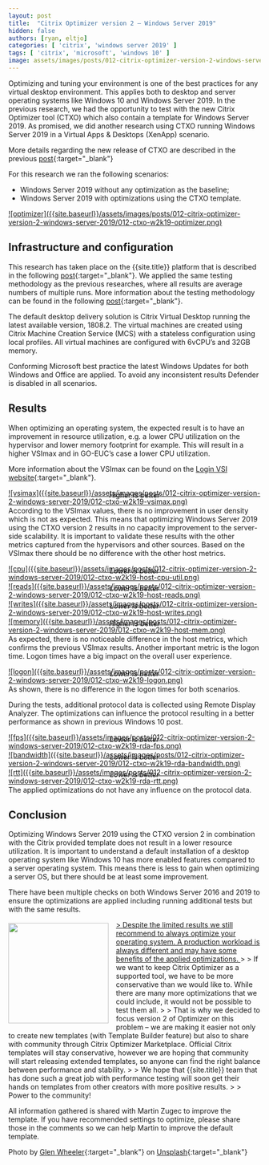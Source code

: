 ```yaml
---
layout: post
title:  "Citrix Optimizer version 2 – Windows Server 2019"
hidden: false
authors: [ryan, eltjo]
categories: [ 'citrix', 'windows server 2019' ]
tags: [ 'citrix', 'microsoft', 'windows 10' ]
image: assets/images/posts/012-citrix-optimizer-version-2-windows-server-2019/012-ctxo-w2k19-feature-image.png
---
```

Optimizing and tuning your environment is one of the best practices for any virtual desktop environment. This applies both to desktop and server operating systems like Windows 10 and Windows Server 2019. In the previous research, we had the opportunity to test with the new Citrix Optimizer tool (CTXO) which also contain a template for Windows Server 2019. As promised, we did another research using CTXO running Windows Server 2019 in a Virtual Apps & Desktops (XenApp) scenario. 

More details regarding the new release of CTXO are described in the previous [post]({site.baseurl}}/citrix-optimizer-version-2-windows-10-1809){:target="_blank"}

For this research we ran the following scenarios: 

  * Windows Server 2019 without any optimization as the baseline; 
  * Windows Server 2019 with optimizations using the CTXO template. 

<a href="{{site.baseurl}}/assets/images/posts/012-citrix-optimizer-version-2-windows-server-2019/012-ctxo-w2k19-optimizer.png" data-lightbox="optimizer">
![optimizer]({{site.baseurl}}/assets/images/posts/012-citrix-optimizer-version-2-windows-server-2019/012-ctxo-w2k19-optimizer.png)
</a>

## Infrastructure and configuration 
This research has taken place on the {{site.title}} platform that is described in the following [post]({{site.baseurl}}/architecture-and-hardware-setup-overview-2018){:target="_blank"}. We applied the same testing methodology as the previous researches, where all results are average numbers of multiple runs. More information about the testing methodology can be found in the following [post]({{site.baseurl}}/insight-in-the-testing-methodology){:target="_blank"}.

The default desktop delivery solution is Citrix Virtual Desktop running the latest available version, 1808.2. The virtual machines are created using Citrix Machine Creation Service (MCS) with a stateless configuration using local profiles. All virtual machines are configured with 6vCPU’s and 32GB memory. 

Conforming Microsoft best practice the latest Windows Updates for both Windows and Office are applied. To avoid any inconsistent results Defender is disabled in all scenarios. 

## Results 
When optimizing an operating system, the expected result is to have an improvement in resource utilization, e.g. a lower CPU utilization on the hypervisor and lower memory footprint for example. This will result in a higher VSImax and in GO-EUC’s case a lower CPU utilization.  

More information about the VSImax can be found on the [Login VSI website](https://www.loginvsi.com/blog-alias/login-vsi/481-calculating-maximum-virtual-desktop-capacity-vsimax-explained){:target="_blank"}.

<a href="{{site.baseurl}}/assets/images/posts/012-citrix-optimizer-version-2-windows-server-2019/012-ctxo-w2k19-vsimax.png" data-lightbox="vsimax">
![vsimax]({{site.baseurl}}/assets/images/posts/012-citrix-optimizer-version-2-windows-server-2019/012-ctxo-w2k19-vsimax.png)
</a>
<p align="center" style="margin-top: -30px;" >
  <i>Higher is better</i>
</p>

According to the VSImax values, there is no improvement in user density which is not as expected. This means that optimizing Windows Server 2019 using the CTXO version 2 results in no capacity improvement to the server-side scalability. It is important to validate these results with the other metrics captured from the hypervisors and other sources. Based on the VSImax there should be no difference with the other host metrics. 

<a href="{{site.baseurl}}/assets/images/posts/012-citrix-optimizer-version-2-windows-server-2019/012-ctxo-w2k19-host-cpu-util.png" data-lightbox="cpu">
![cpu]({{site.baseurl}}/assets/images/posts/012-citrix-optimizer-version-2-windows-server-2019/012-ctxo-w2k19-host-cpu-util.png)
</a>
<p align="center" style="margin-top: -30px;" >
  <i>Lower is better</i>
</p>

<a href="{{site.baseurl}}/assets/images/posts/012-citrix-optimizer-version-2-windows-server-2019/012-ctxo-w2k19-host-reads.png" data-lightbox="reads">
![reads]({{site.baseurl}}/assets/images/posts/012-citrix-optimizer-version-2-windows-server-2019/012-ctxo-w2k19-host-reads.png)
</a>
<p align="center" style="margin-top: -30px;" >
  <i>Lower is better</i>
</p>

<a href="{{site.baseurl}}/assets/images/posts/012-citrix-optimizer-version-2-windows-server-2019/012-ctxo-w2k19-host-writes.png" data-lightbox="writes">
![writes]({{site.baseurl}}/assets/images/posts/012-citrix-optimizer-version-2-windows-server-2019/012-ctxo-w2k19-host-writes.png)
</a>
<p align="center" style="margin-top: -30px;" >
  <i>Lower is better</i>
</p>

<a href="{{site.baseurl}}/assets/images/posts/012-citrix-optimizer-version-2-windows-server-2019/012-ctxo-w2k19-host-mem.png" data-lightbox="memory">
![memory]({{site.baseurl}}/assets/images/posts/012-citrix-optimizer-version-2-windows-server-2019/012-ctxo-w2k19-host-mem.png)
</a>
<p align="center" style="margin-top: -30px;" >
  <i>Higher is better</i>
</p>

As expected, there is no noticeable difference in the host metrics, which confirms the previous VSImax results. Another important metric is the logon time. Logon times have a big impact on the overall user experience. 

<a href="{{site.baseurl}}/assets/images/posts/012-citrix-optimizer-version-2-windows-server-2019/012-ctxo-w2k19-logon.png" data-lightbox="logon">
![logon]({{site.baseurl}}/assets/images/posts/012-citrix-optimizer-version-2-windows-server-2019/012-ctxo-w2k19-logon.png)
</a>
<p align="center" style="margin-top: -30px;" >
  <i>Lower is better</i>
</p>

As shown, there is no difference in the logon times for both scenarios. 

During the tests, additional protocol data is collected using Remote Display Analyzer. The optimizations can influence the protocol resulting in a better performance as shown in previous Windows 10 post.

<a href="{{site.baseurl}}/assets/images/posts/012-citrix-optimizer-version-2-windows-server-2019/012-ctxo-w2k19-rda-fps.png" data-lightbox="fps">
![fps]({{site.baseurl}}/assets/images/posts/012-citrix-optimizer-version-2-windows-server-2019/012-ctxo-w2k19-rda-fps.png)
</a>
<p align="center" style="margin-top: -30px;" >
  <i>Lower is better</i>
</p>

<a href="{{site.baseurl}}/assets/images/posts/012-citrix-optimizer-version-2-windows-server-2019/012-ctxo-w2k19-rda-bandwidth.png" data-lightbox="bandwidth">
![bandwidth]({{site.baseurl}}/assets/images/posts/012-citrix-optimizer-version-2-windows-server-2019/012-ctxo-w2k19-rda-bandwidth.png)
</a>
<p align="center" style="margin-top: -30px;" >
  <i>Lower is better</i>
</p>

<a href="{{site.baseurl}}/assets/images/posts/012-citrix-optimizer-version-2-windows-server-2019/012-ctxo-w2k19-rda-rtt.png" data-lightbox="rtt">
![rtt]({{site.baseurl}}/assets/images/posts/012-citrix-optimizer-version-2-windows-server-2019/012-ctxo-w2k19-rda-rtt.png)
</a>
<p align="center" style="margin-top: -30px;" >
  <i>Lower is better</i>
</p>

The applied optimizations do not have any influence on the protocol data. 

## Conclusion 
Optimizing Windows Server 2019 using the CTXO version 2 in combination with the Citrix provided template does not result in a lower resource utilization. It is important to understand a default installation of a desktop operating system like Windows 10 has more enabled features compared to a server operating system. This means there is less to gain when optimizing a server OS, but there should be at least some improvement.  

There have been multiple checks on both Windows Server 2016 and 2019 to ensure the optimizations are applied including running additional tests but with the same results.

<a href="{{site.baseurl}}/assets/images/posts/012-citrix-optimizer-version-2-windows-server-2019/012-ctxo-w2k19-rda-rtt.png" data-lightbox="rtt">
> <img style="width: 200px; float: left; margin-right: 15px; margin-top: 5px" src="{{site.baseurl}}/assets/images/posts/012-citrix-optimizer-version-2-windows-server-2019/012-ctxo-w2k19-martin-zugec.png"/> Despite the limited results we still recommend to always optimize your operating system. A production workload is always different and may have some benefits of the applied optimizations.
</a>
> 
> If we want to keep Citrix Optimizer as a supported tool, we have to be more conservative than we would like to. While there are many more optimizations that we could include, it would not be possible to test them all.
> 
> That is why we decided to focus version 2 of Optimizer on this problem – we are making it easier not only to create new templates (with Template Builder feature) but also to share with community through Citrix Optimizer Marketplace. Official Citrix templates will stay conservative, however we are hoping that community will start releasing extended templates, so anyone can find the right balance between performance and stability.
> 
> We hope that {{site.title}} team that has done such a great job with performance testing will soon get their hands on templates from other creators with more positive results.
>
> Power to the community!

All information gathered is shared with Martin Zugec to improve the template. If you have recommended settings to optimize, please share those in the comments so we can help Martin to improve the default template.

Photo by [Glen Wheeler](https://unsplash.com/photos/gN3oQVVJDYo?utm_source=unsplash&utm_medium=referral&utm_content=creditCopyText){:target="_blank"} on [Unsplash](https://unsplash.com/search/photos/f1?utm_source=unsplash&utm_medium=referral&utm_content=creditCopyText){:target="_blank"}
